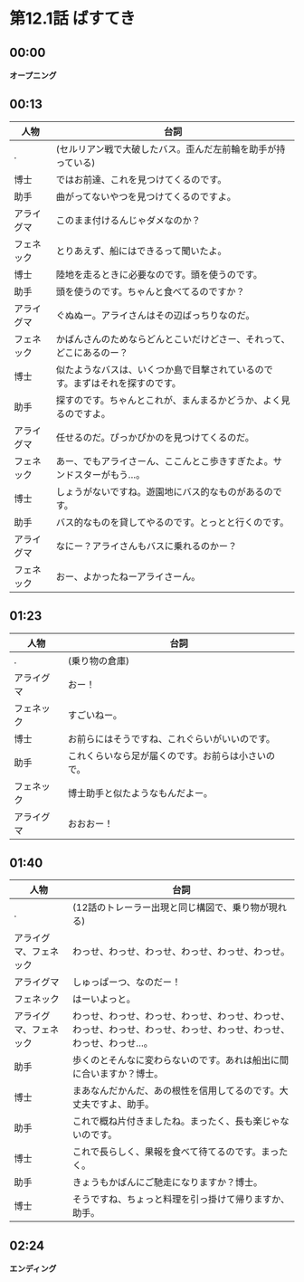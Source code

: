 第12.1話 ばすてき
=================

## 00:00
**オープニング**

## 00:13

  人物   | 台詞
-------- | ------
.|(セルリアン戦で大破したバス。歪んだ左前輪を助手が持っている)
博士|ではお前達、これを見つけてくるのです。
助手|曲がってないやつを見つけてくるのですよ。
アライグマ|このまま付けるんじゃダメなのか？
フェネック|とりあえず、船にはできるって聞いたよ。
博士|陸地を走るときに必要なのです。頭を使うのです。
助手|頭を使うのです。ちゃんと食べてるのですか？
アライグマ|ぐぬぬー。アライさんはその辺ばっちりなのだ。
フェネック|かばんさんのためならどんとこいだけどさー、それって、どこにあるのー？
博士|似たようなバスは、いくつか島で目撃されているのです。まずはそれを探すのです。
助手|探すのです。ちゃんとこれが、まんまるかどうか、よく見るのですよ。
アライグマ|任せるのだ。ぴっかぴかのを見つけてくるのだ。
フェネック|あー、でもアライさーん、ここんとこ歩きすぎたよ。サンドスターがもう…。
博士|しょうがないですね。遊園地にバス的なものがあるのです。
助手|バス的なものを貸してやるのです。とっとと行くのです。
アライグマ|なにー？アライさんもバスに乗れるのかー？
フェネック|おー、よかったねーアライさーん。

## 01:23

  人物   | 台詞
-------- | ------
.|(乗り物の倉庫)
アライグマ|おー！
フェネック|すごいねー。
博士|お前らにはそうですね、これぐらいがいいのです。
助手|これくらいなら足が届くのです。お前らは小さいので。
フェネック|博士助手と似たようなもんだよー。
アライグマ|おおおー！

## 01:40

  人物   | 台詞
-------- | ------
.|(12話のトレーラー出現と同じ構図で、乗り物が現れる)
アライグマ、フェネック|わっせ、わっせ、わっせ、わっせ、わっせ、わっせ。
アライグマ|しゅっぱーつ、なのだー！
フェネック|はーいよっと。
アライグマ、フェネック|わっせ、わっせ、わっせ、わっせ、わっせ、わっせ、わっせ、わっせ、わっせ、わっせ、わっせ、わっせ、わっせ、わっせ…。
助手|歩くのとそんなに変わらないのです。あれは船出に間に合いますか？博士。
博士|まあなんだかんだ、あの根性を信用してるのです。大丈夫ですよ、助手。
助手|これで概ね片付きましたね。まったく、長も楽じゃないのです。
博士|これで長らしく、果報を食べて待てるのです。まったく。
助手|きょうもかばんにご馳走になりますか？博士。
博士|そうですね、ちょっと料理を引っ掛けて帰りますか、助手。

## 02:24
**エンディング**
